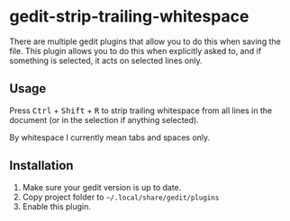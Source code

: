 # gedit-strip-trailing-whitespace

There are multiple gedit plugins that allow you to do this when saving the file. This plugin allows you to do this when explicitly asked to, and if something is selected, it acts on selected lines only.

## Usage
Press <kbd>Ctrl</kbd> + <kbd>Shift</kbd> + <kbd>R</kbd> to strip trailing whitespace from all lines in the document (or in the selection if anything selected).

By whitespace I currently mean tabs and spaces only.

## Installation
1. Make sure your gedit version is up to date.
2. Copy project folder to `~/.local/share/gedit/plugins`
3. Enable this plugin.

